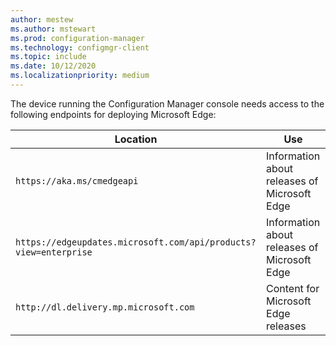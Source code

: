 ```yaml
---
author: mestew
ms.author: mstewart
ms.prod: configuration-manager
ms.technology: configmgr-client
ms.topic: include
ms.date: 10/12/2020
ms.localizationpriority: medium
---
```

<!--Headings are context driven by articles. This file is used by /configmgr/core/plan-design/network/internet-endpoints.md and /configmgr/apps/deploy-use/deploy-edge.md -->
The device running the Configuration Manager console needs access to the following endpoints for deploying Microsoft Edge:

|Location|Use|
|---|---|
|`https://aka.ms/cmedgeapi`|Information about releases of Microsoft Edge|
|`https://edgeupdates.microsoft.com/api/products?view=enterprise`|Information about releases of Microsoft Edge|
|`http://dl.delivery.mp.microsoft.com`|Content for Microsoft Edge releases|
